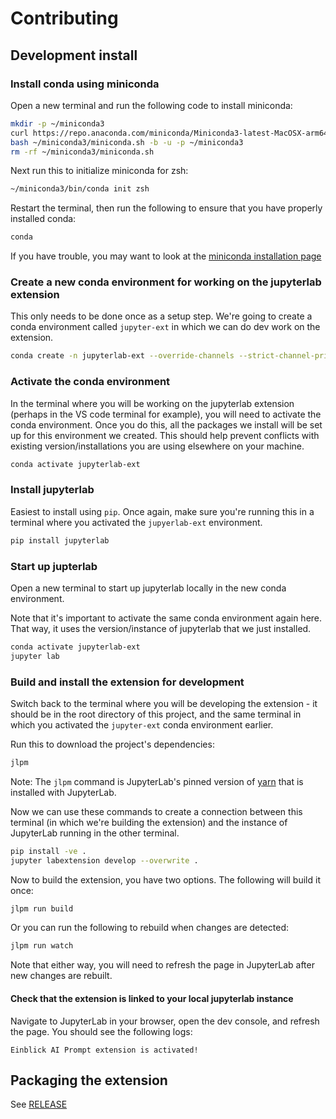 # Contributing

## Development install

### Install conda using miniconda

Open a new terminal and run the following code to install miniconda:

```bash
mkdir -p ~/miniconda3
curl https://repo.anaconda.com/miniconda/Miniconda3-latest-MacOSX-arm64.sh -o ~/miniconda3/miniconda.sh
bash ~/miniconda3/miniconda.sh -b -u -p ~/miniconda3
rm -rf ~/miniconda3/miniconda.sh
```

Next run this to initialize miniconda for zsh:

```bash
~/miniconda3/bin/conda init zsh
```

Restart the terminal, then run the following to ensure that you have properly installed conda:

```bash
conda
```

If you have trouble, you may want to look at the [miniconda installation page](https://docs.conda.io/projects/miniconda/en/latest/index.html#quick-command-line-install)

### Create a new conda environment for working on the jupyterlab extension

This only needs to be done once as a setup step. We're going to create a conda environment called `jupyter-ext` in which we can do dev work on the extension.

```bash
conda create -n jupyterlab-ext --override-channels --strict-channel-priority -c conda-forge -c nodefaults jupyterlab=4 nodejs=18 git copier=7 jinja2-time
```

### Activate the conda environment

In the terminal where you will be working on the jupyterlab extension (perhaps in the VS code terminal for example), you will need to activate the conda environment. Once you do this, all the packages we install will be set up for this environment we created. This should help prevent conflicts with existing version/installations you are using elsewhere on your machine.

```bash
conda activate jupyterlab-ext
```

### Install **jupyterlab**

Easiest to install using `pip`. Once again, make sure you're running this in a terminal where you activated the `jupyerlab-ext` environment.

```bash
pip install jupyterlab
```

### Start up jupterlab

Open a new terminal to start up jupyterlab locally in the new conda environment.

Note that it's important to activate the same conda environment again here. That way, it uses the version/instance of jupyterlab that we just installed.

```bash
conda activate jupyterlab-ext
jupyter lab
```

### Build and install the extension for development

Switch back to the terminal where you will be developing the extension - it should be in the root directory of this project, and the same terminal in which you activated the `jupyter-ext` conda environment earlier.

Run this to download the project's dependencies:

```bash
jlpm
```

Note: The `jlpm` command is JupyterLab's pinned version of [yarn](https://yarnpkg.com/) that is installed with JupyterLab.

Now we can use these commands to create a connection between this terminal (in which we're building the extension) and the instance of JupyterLab running in the other terminal.

```bash
pip install -ve .
jupyter labextension develop --overwrite .
```

Now to build the extension, you have two options. The following will build it once:

```bash
jlpm run build
```

Or you can run the following to rebuild when changes are detected:

```bash
jlpm run watch
```

Note that either way, you will need to refresh the page in JupyterLab after new changes are rebuilt.

#### Check that the extension is linked to your local jupyterlab instance

Navigate to JupyterLab in your browser, open the dev console, and refresh the page. You should see the following logs:

```
Einblick AI Prompt extension is activated!
```

## Packaging the extension

See [RELEASE](RELEASE.md)
